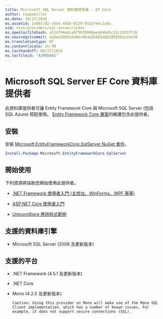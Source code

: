```yaml
---
title: Microsoft SQL Server 資料庫提供者 - EF Core
author: rowanmiller
ms.date: 10/27/2016
ms.assetid: 2e007c82-c6e4-45bb-8129-851b79ec1a0a
uid: core/providers/sql-server/index
ms.openlocfilehash: a524794a61a9f5078998aea04b45c31c19357f2b
ms.sourcegitcommit: dadee5905ada9ecdbae28363a682950383ce3e10
ms.translationtype: HT
ms.contentlocale: zh-TW
ms.lasthandoff: 08/27/2018
ms.locfileid: "42995665"
---
```

# <a name="microsoft-sql-server-ef-core-database-provider"></a>Microsoft SQL Server EF Core 資料庫提供者

此資料庫提供者可讓 Entity Framework Core 與 Microsoft SQL Server (包括 SQL Azure) 搭配使用。 [Entity Framework Core 專案](https://github.com/aspnet/EntityFrameworkCore)的維護包含此提供者。

## <a name="install"></a>安裝

安裝 [Microsoft.EntityFrameworkCore.SqlServer NuGet 套件](https://www.nuget.org/packages/Microsoft.EntityFrameworkCore.SqlServer/)。

``` powershell
Install-Package Microsoft.EntityFrameworkCore.SqlServer
```

## <a name="get-started"></a>開始使用

下列資源將協助您開始使用此提供者。
* [.NET Framework 使用者入門 (主控台、WinForms、WPF 等等)](../../get-started/full-dotnet/index.md)

* [ASP.NET Core 使用者入門](../../get-started/aspnetcore/index.md)

* [UnicornStore 應用程式範例](https://github.com/rowanmiller/UnicornStore/tree/master/UnicornStore)

## <a name="supported-database-engines"></a>支援的資料庫引擎

* Microsoft SQL Server (2008 及更新版本)

## <a name="supported-platforms"></a>支援的平台

* .NET Framework (4.5.1 及更新版本)

* .NET Core

* Mono (4.2.0 及更新版本)

      Caution: Using this provider on Mono will make use of the Mono SQL Client implementation, which has a number of known issues. For example, it does not support secure connections (SSL).
